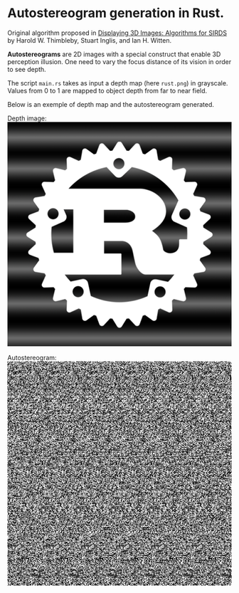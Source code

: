 # **Autostereogram generation in Rust.**

Original algorithm proposed in [Displaying 3D Images: Algorithms for
SIRDS](https://www.cs.waikato.ac.nz/~ihw/papers/94-HWT-SI-IHW-SIRDS-paper.pdf) by Harold W. Thimbleby, Stuart Inglis, and Ian H. Witten.

**Autostereograms** are 2D images with a special construct that enable 3D perception illusion. One need to vary the focus distance of its vision in order to see depth.

The script `main.rs` takes as input a depth map (here `rust.png`) in grayscale. Values from 0 to 1 are mapped to object depth from far to near field. 

Below is an exemple of depth map and the autostereogram generated.

Depth image:  
![alt text](rust.png "Depth image")

Autostereogram:  
![alt text](autostereogram.png "Autostereogram")